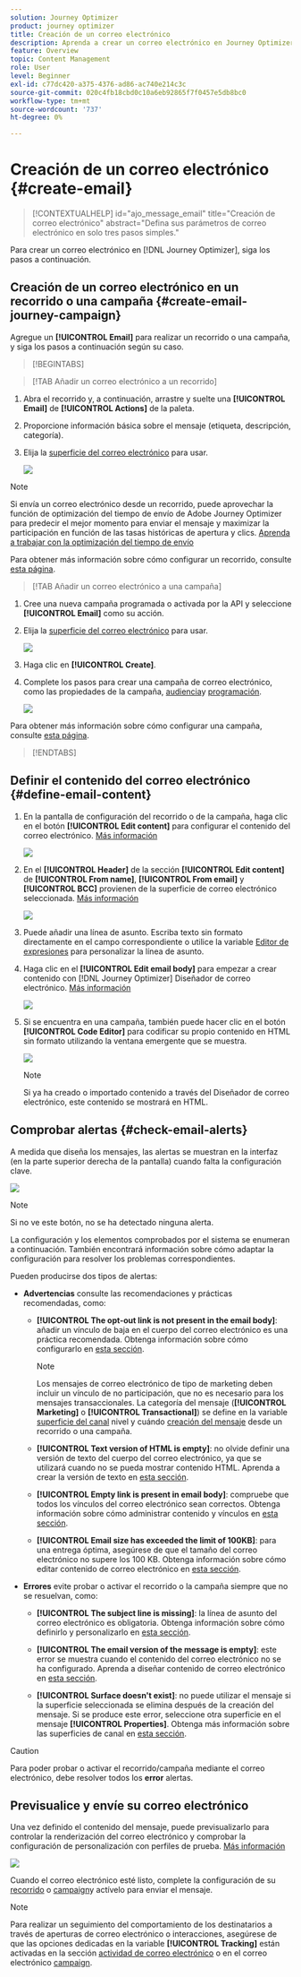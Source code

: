 ```yaml
---
solution: Journey Optimizer
product: journey optimizer
title: Creación de un correo electrónico
description: Aprenda a crear un correo electrónico en Journey Optimizer
feature: Overview
topic: Content Management
role: User
level: Beginner
exl-id: c77dc420-a375-4376-ad86-ac740e214c3c
source-git-commit: 020c4fb18cbd0c10a6eb92865f7f0457e5db8bc0
workflow-type: tm+mt
source-wordcount: '737'
ht-degree: 0%

---
```


# Creación de un correo electrónico {#create-email}

>[!CONTEXTUALHELP]
>id="ajo_message_email"
>title="Creación de correo electrónico"
>abstract="Defina sus parámetros de correo electrónico en solo tres pasos simples."

Para crear un correo electrónico en [!DNL Journey Optimizer], siga los pasos a continuación.

## Creación de un correo electrónico en un recorrido o una campaña {#create-email-journey-campaign}

Agregue un **[!UICONTROL Email]** para realizar un recorrido o una campaña, y siga los pasos a continuación según su caso.

>[!BEGINTABS]

>[!TAB Añadir un correo electrónico a un recorrido]

1. Abra el recorrido y, a continuación, arrastre y suelte una **[!UICONTROL Email]** de **[!UICONTROL Actions]** de la paleta.

1. Proporcione información básica sobre el mensaje (etiqueta, descripción, categoría).

1. Elija la [superficie del correo electrónico](email-settings.md) para usar.

   ![](assets/email_journey.png)

>[!NOTE]
>
>Si envía un correo electrónico desde un recorrido, puede aprovechar la función de optimización del tiempo de envío de Adobe Journey Optimizer para predecir el mejor momento para enviar el mensaje y maximizar la participación en función de las tasas históricas de apertura y clics. [Aprenda a trabajar con la optimización del tiempo de envío](../building-journeys/journeys-message.md#send-time-optimization)

Para obtener más información sobre cómo configurar un recorrido, consulte [esta página](../building-journeys/journey-gs.md).

>[!TAB Añadir un correo electrónico a una campaña]

1. Cree una nueva campaña programada o activada por la API y seleccione **[!UICONTROL Email]** como su acción.

1. Elija la [superficie del correo electrónico](email-settings.md) para usar.

   ![](assets/email_campaign.png)

1. Haga clic en **[!UICONTROL Create]**.

1. Complete los pasos para crear una campaña de correo electrónico, como las propiedades de la campaña, [audiencia](../segment/about-segments.md)y [programación](../campaigns/create-campaign.md#schedule).

   ![](assets/email_campaign_steps.png)

<!--
From the **[!UICONTROL Action]** section, specify if you want to track how your recipients react to your delivery: you can track email opens, and/or clicks on links and buttons in your email.

![](assets/email_campaign_tracking.png)
-->

Para obtener más información sobre cómo configurar una campaña, consulte [esta página](../campaigns/get-started-with-campaigns.md).

>[!ENDTABS]

## Definir el contenido del correo electrónico {#define-email-content}

1. En la pantalla de configuración del recorrido o de la campaña, haga clic en el botón **[!UICONTROL Edit content]** para configurar el contenido del correo electrónico. [Más información](get-started-email-design.md)

   ![](assets/email_campaign_edit_content.png)

1. En el **[!UICONTROL Header]** de la sección **[!UICONTROL Edit content]** de **[!UICONTROL From name]**, **[!UICONTROL From email]** y **[!UICONTROL BCC]** provienen de la superficie de correo electrónico seleccionada. [Más información](email-settings.md) <!--check if same for journey-->

   ![](assets/email_designer_edit_content_header.png)

1. Puede añadir una línea de asunto. Escriba texto sin formato directamente en el campo correspondiente o utilice la variable [Editor de expresiones](../personalization/personalization-build-expressions.md) para personalizar la línea de asunto.

1. Haga clic en el **[!UICONTROL Edit email body]** para empezar a crear contenido con [!DNL Journey Optimizer] Diseñador de correo electrónico. [Más información](get-started-email-design.md)

   ![](assets/email_designer_edit_email_body.png)

1. Si se encuentra en una campaña, también puede hacer clic en el botón **[!UICONTROL Code Editor]** para codificar su propio contenido en HTML sin formato utilizando la ventana emergente que se muestra.

   ![](assets/email_designer_edit_code_editor.png)

   >[!NOTE]
   >
   >Si ya ha creado o importado contenido a través del Diseñador de correo electrónico, este contenido se mostrará en HTML.

## Comprobar alertas {#check-email-alerts}

A medida que diseña los mensajes, las alertas se muestran en la interfaz (en la parte superior derecha de la pantalla) cuando falta la configuración clave.

![](assets/email_journey_alerts_details.png)

>[!NOTE]
>
>Si no ve este botón, no se ha detectado ninguna alerta.

La configuración y los elementos comprobados por el sistema se enumeran a continuación. También encontrará información sobre cómo adaptar la configuración para resolver los problemas correspondientes.

Pueden producirse dos tipos de alertas:

* **Advertencias** consulte las recomendaciones y prácticas recomendadas, como:

   * **[!UICONTROL The opt-out link is not present in the email body]**: añadir un vínculo de baja en el cuerpo del correo electrónico es una práctica recomendada. Obtenga información sobre cómo configurarlo en [esta sección](../privacy/opt-out.md#opt-out-management).

      >[!NOTE]
      >
      >Los mensajes de correo electrónico de tipo de marketing deben incluir un vínculo de no participación, que no es necesario para los mensajes transaccionales. La categoría del mensaje (**[!UICONTROL Marketing]** o **[!UICONTROL Transactional]**) se define en la variable [superficie del canal](email-settings.md#email-type) nivel y cuándo [creación del mensaje](#create-email-journey-campaign) desde un recorrido o una campaña.

   * **[!UICONTROL Text version of HTML is empty]**: no olvide definir una versión de texto del cuerpo del correo electrónico, ya que se utilizará cuando no se pueda mostrar contenido HTML. Aprenda a crear la versión de texto en [esta sección](text-version-email.md).

   * **[!UICONTROL Empty link is present in email body]**: compruebe que todos los vínculos del correo electrónico sean correctos. Obtenga información sobre cómo administrar contenido y vínculos en [esta sección](content-from-scratch.md).

   * **[!UICONTROL Email size has exceeded the limit of 100KB]**: para una entrega óptima, asegúrese de que el tamaño del correo electrónico no supere los 100 KB. Obtenga información sobre cómo editar contenido de correo electrónico en [esta sección](content-from-scratch.md).

* **Errores** evite probar o activar el recorrido o la campaña siempre que no se resuelvan, como:

   * **[!UICONTROL The subject line is missing]**: la línea de asunto del correo electrónico es obligatoria. Obtenga información sobre cómo definirlo y personalizarlo en [esta sección](create-email.md).

   <!--HTML is empty when Amp HTML is present-->

   * **[!UICONTROL The email version of the message is empty]**: este error se muestra cuando el contenido del correo electrónico no se ha configurado. Aprenda a diseñar contenido de correo electrónico en [esta sección](get-started-email-design.md).

   * **[!UICONTROL Surface doesn't exist]**: no puede utilizar el mensaje si la superficie seleccionada se elimina después de la creación del mensaje. Si se produce este error, seleccione otra superficie en el mensaje **[!UICONTROL Properties]**. Obtenga más información sobre las superficies de canal en [esta sección](../configuration/channel-surfaces.md).


>[!CAUTION]
>
>Para poder probar o activar el recorrido/campaña mediante el correo electrónico, debe resolver todos los **error** alertas.

## Previsualice y envíe su correo electrónico

Una vez definido el contenido del mensaje, puede previsualizarlo para controlar la renderización del correo electrónico y comprobar la configuración de personalización con perfiles de prueba. [Más información](preview.md)

![](assets/email_designer_edit_simulate.png)

Cuando el correo electrónico esté listo, complete la configuración de su [recorrido](../building-journeys/journey-gs.md) o [campaign](../campaigns/create-campaign.md)y actívelo para enviar el mensaje.

>[!NOTE]
>
>Para realizar un seguimiento del comportamiento de los destinatarios a través de aperturas de correo electrónico o interacciones, asegúrese de que las opciones dedicadas en la variable **[!UICONTROL Tracking]** están activadas en la sección [actividad de correo electrónico](../building-journeys/journeys-message.md) o en el correo electrónico [campaign](../campaigns/create-campaign.md).<!--to move?-->

<!--

## Define your email content {#email-content}

Use [!DNL Journey Optimizer] Email Designer to [design your email from scratch](../email/content-from-scratch.md). If you have an existing content, you can [import it in the Email Designer](../email/existing-content.md), or [code your own content](../email/code-content.md) in [!DNL Journey Optimizer]. 

[!DNL Journey Optimizer] comes with a set of [built-in templates](email-templates.md) to help you start. Any email can also be saved as a template.

Use [!DNL Journey Optimizer] Expression editor to personalize your messages with profiles' data. For more on personalization, refer to [this section](../personalization/personalize.md).

Adapt the content of your messages to the targeted profiles by using [!DNL Journey Optimizer] dynamic content capabilities. [Get started with dynamic content](../personalization/get-started-dynamic-content.md)

## Email tracking {#email-tracking}

If you want to track the behavior of your recipients through openings and/or clicks on links, enable the following options: **[!UICONTROL Email opens]** and **[!UICONTROL Click on email]**. 

Learn more about tracking in [this section](message-tracking.md).

## Validate your email content {#email-content-validate}

Control the rendering of your email, and check personalization settings with test profiles, using the preview section on the left-hand side. For more on this, refer to [this section](preview.md).

![](assets/messages-simple-preview.png)

You must also check alerts in the upper section of the editor.  Some of them are simple warnings, but others can prevent you from using the message. 

-->

